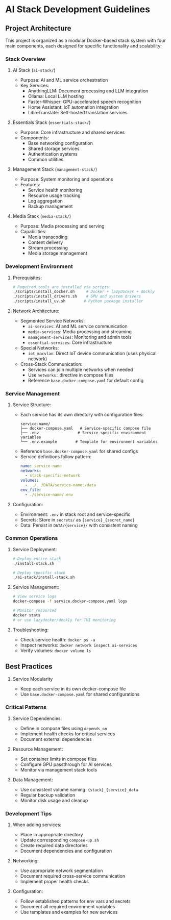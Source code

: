 # AI Stack Development Guidelines

## Project Architecture

This project is organized as a modular Docker-based stack system with four main components, each designed for specific functionality and scalability:

### Stack Overview

1. AI Stack (`ai-stack/`)
   - Purpose: AI and ML service orchestration
   - Key Services:
     - AnythingLLM: Document processing and LLM integration
     - Ollama: Local LLM hosting
     - Faster-Whisper: GPU-accelerated speech recognition
     - Home Assistant: IoT automation integration
     - LibreTranslate: Self-hosted translation services

2. Essentials Stack (`essentials-stack/`)
   - Purpose: Core infrastructure and shared services
   - Components:
     - Base networking configuration
     - Shared storage services
     - Authentication systems
     - Common utilities

3. Management Stack (`management-stack/`)
   - Purpose: System monitoring and operations
   - Features:
     - Service health monitoring
     - Resource usage tracking
     - Log aggregation
     - Backup management

4. Media Stack (`media-stack/`)
   - Purpose: Media processing and serving
   - Capabilities:
     - Media transcoding
     - Content delivery
     - Stream processing
     - Media storage management

### Development Environment

1. Prerequisites:
   ```bash
   # Required tools are installed via scripts:
   ./scripts/install_docker.sh     # Docker + lazydocker + dockly
   ./scripts/install_drivers.sh    # GPU and system drivers
   ./scripts/install_uv.sh        # Python package installer
   ```

2. Network Architecture:
   - Segmented Service Networks:
     - `ai-services`: AI and ML service communication
     - `media-services`: Media processing and streaming
     - `management-services`: Monitoring and admin tools
     - `essential-services`: Core infrastructure
   - Special Networks:
     - `iot_macvlan`: Direct IoT device communication (uses physical network)
   - Cross-Stack Communication:
     - Services can join multiple networks when needed
     - Use `networks:` directive in compose files
     - Reference `base.docker-compose.yaml` for default config

### Service Management

1. Service Structure:
   - Each service has its own directory with configuration files:
     ```
     service-name/
     ├── docker-compose.yaml   # Service-specific compose file
     ├── .env                 # Service-specific environment variables
     └── .env.example        # Template for environment variables
     ```
   - Reference `base.docker-compose.yaml` for shared configs
   - Service definitions follow pattern:
     ```yaml
     name: service-name
     networks:
       - stack-specific-network
     volumes:
       - ../../DATA/service-name:/data
     env_file:
       - ./service-name/.env
     ```

2. Configuration:
   - Environment: `.env` in stack root and service-specific
   - Secrets: Store in `secrets/` as `{service}_{secret_name}`
   - Data: Persist in `DATA/{service}/` with consistent naming

### Common Operations

1. Service Deployment:
   ```bash
   # Deploy entire stack
   ./install-stack.sh
   
   # Deploy specific stack
   ./ai-stack/install-stack.sh
   ```

2. Service Management:
   ```bash
   # View service logs
   docker-compose -f service.docker-compose.yaml logs
   
   # Monitor resources
   docker stats
   # or use lazydocker/dockly for TUI monitoring
   ```

3. Troubleshooting:
   - Check service health: `docker ps -a`
   - Inspect networks: `docker network inspect ai-services`
   - Verify volumes: `docker volume ls`

## Best Practices

1. Service Modularity

   - Keep each service in its own docker-compose file
   - Use `base.docker-compose.yaml` for shared configurations

### Critical Patterns

1. Service Dependencies:
   - Define in compose files using `depends_on`
   - Implement health checks for critical services
   - Document external dependencies

2. Resource Management:
   - Set container limits in compose files
   - Configure GPU passthrough for AI services
   - Monitor via management stack tools

3. Data Management:
   - Use consistent volume naming: `{stack}_{service}_data`
   - Regular backup validation
   - Monitor disk usage and cleanup

### Development Tips

1. When adding services:
   - Place in appropriate directory
   - Update corresponding `compose-up.sh`
   - Create required data directories
   - Document dependencies and configuration

2. Networking:
   - Use appropriate network segmentation
   - Document required cross-service communication
   - Implement proper health checks

3. Configuration:
   - Follow established patterns for env vars and secrets
   - Document all required environment variables
   - Use templates and examples for new services